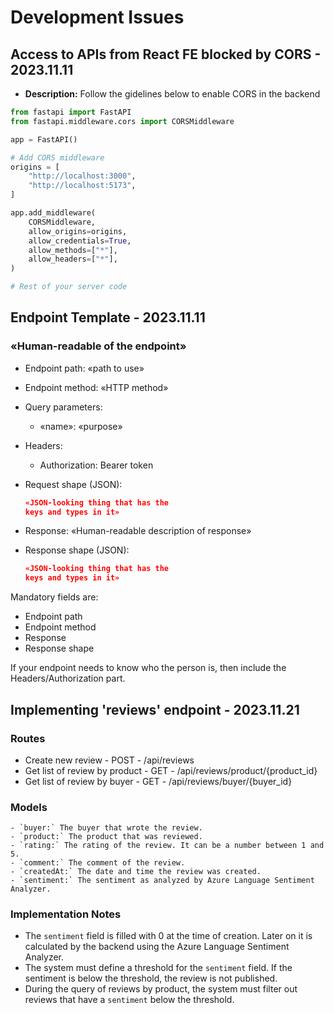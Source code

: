 # Development Issues
## Access to APIs from React FE blocked by CORS - 2023.11.11
- **Description:** Follow the gidelines below to enable CORS in the backend
```python
from fastapi import FastAPI
from fastapi.middleware.cors import CORSMiddleware

app = FastAPI()

# Add CORS middleware
origins = [
    "http://localhost:3000",
    "http://localhost:5173",
]

app.add_middleware(
    CORSMiddleware,
    allow_origins=origins,
    allow_credentials=True,
    allow_methods=["*"],
    allow_headers=["*"],
)

# Rest of your server code
```

## Endpoint Template - 2023.11.11
### «Human-readable of the endpoint»

* Endpoint path: «path to use»
* Endpoint method: «HTTP method»
* Query parameters:
  * «name»: «purpose»

* Headers:
  * Authorization: Bearer token

* Request shape (JSON):
    ```json
    «JSON-looking thing that has the
    keys and types in it»
    ```

* Response: «Human-readable description
            of response»
* Response shape (JSON):
    ```json
    «JSON-looking thing that has the
    keys and types in it»
    ```
Mandatory fields are:

* Endpoint path
* Endpoint method
* Response
* Response shape

If your endpoint needs to know who the person is, then include the Headers/Authorization part.

## Implementing 'reviews' endpoint - 2023.11.21
### Routes
* Create new review - POST - /api/reviews
* Get list of review by product - GET - /api/reviews/product/{product_id}
* Get list of review by buyer - GET - /api/reviews/buyer/{buyer_id}

### Models
    - `buyer:` The buyer that wrote the review.
    - `product:` The product that was reviewed.
    - `rating:` The rating of the review. It can be a number between 1 and 5.
    - `comment:` The comment of the review.
    - `createdAt:` The date and time the review was created.
    - `sentiment:` The sentiment as analyzed by Azure Language Sentiment Analyzer.

### Implementation Notes
* The `sentiment` field is filled with 0 at the time of creation. Later on it is
  calculated by the backend using the Azure Language Sentiment Analyzer.
* The system must define a threshold for the `sentiment` field. If the sentiment
  is below the threshold, the review is not published.
* During the query of reviews by product, the system must filter out reviews that
  have a `sentiment` below the threshold.
